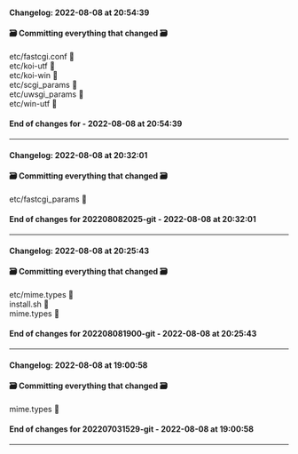 #### Changelog: 2022-08-08 at 20:54:39  
#### 🗃️ Committing everything that changed 🗃️  
  
etc/fastcgi.conf      🚀  
etc/koi-utf      🚀  
etc/koi-win      🚀  
etc/scgi_params      🚀  
etc/uwsgi_params      🚀  
etc/win-utf      🚀  
  
#### End of changes for  - 2022-08-08 at 20:54:39  
  
----  
  
#### Changelog: 2022-08-08 at 20:32:01  
#### 🗃️ Committing everything that changed 🗃️  
  
etc/fastcgi_params      🚀  
  
#### End of changes for 202208082025-git - 2022-08-08 at 20:32:01  
  
----  
  
#### Changelog: 2022-08-08 at 20:25:43  
#### 🗃️ Committing everything that changed 🗃️  
  
etc/mime.types      🚀  
install.sh      🚀  
mime.types      🚀  
  
#### End of changes for 202208081900-git - 2022-08-08 at 20:25:43  
  
----  
  
#### Changelog: 2022-08-08 at 19:00:58  
#### 🗃️ Committing everything that changed 🗃️  
  
mime.types      🚀  
  
#### End of changes for 202207031529-git - 2022-08-08 at 19:00:58  
  
----  
  
